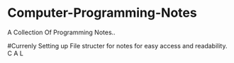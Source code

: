 # Computer-Programming-Notes
A Collection Of Programming Notes..

#Currenly Setting up File structer for notes for easy access and readability.
C
A
L

